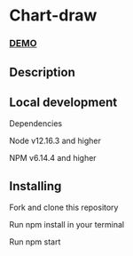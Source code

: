 # Chart-draw

 ### [DEMO](https://artempaskall.github.io/chart-draw/)

 ##  Description


## Local development
Dependencies

Node v12.16.3 and higher

NPM v6.14.4 and higher

## Installing
Fork and clone this repository

Run npm install in your terminal

Run npm start
